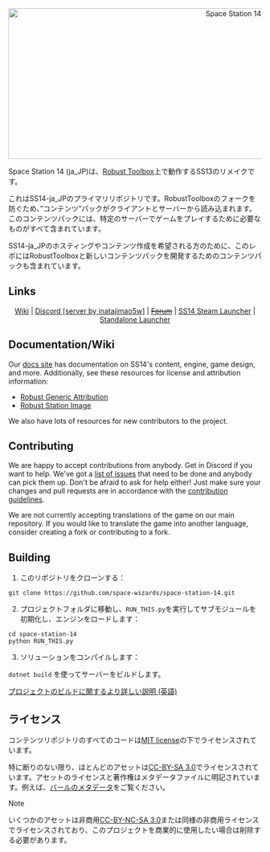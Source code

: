 <div class="header" align="center">
<img alt="Space Station 14" width="880" height="300" src="https://raw.githubusercontent.com/space-wizards/asset-dump/de329a7898bb716b9d5ba9a0cd07f38e61f1ed05/github-logo.svg">
</div>

Space Station 14 (ja_JP)は、[Robust Toolbox](https://github.com/space-wizards/RobustToolbox)上で動作するSS13のリメイクです。

これはSS14-ja_JPのプライマリリポジトリです。RobustToolboxのフォークを防ぐため、”コンテンツ”パックがクライアントとサーバーから読み込まれます。このコンテンツパックには、特定のサーバーでゲームをプレイするために必要なものがすべて含まれています。

SS14-ja_JPのホスティングやコンテンツ作成を希望される方のために、このレポにはRobustToolboxと新しいコンテンツパックを開発するためのコンテンツパックも含まれています。

## Links

<div class="header" align="center">

[Wiki](https://seesaawiki.jp/spacestation14_jp/) | [Discord [server by inatajimao5w]](https://discord.gg/teSumU7YrT) | ~~[Forum](https://forum.spacestation14.io/)~~ | [SS14 Steam Launcher](https://store.steampowered.com/app/1255460/Space_Station_14/) | [Standalone Launcher](https://spacestation14.io/about/nightlies/)

</div>

## Documentation/Wiki

Our [docs site](https://docs.spacestation14.com/) has documentation on SS14's content, engine, game design, and more.
Additionally, see these resources for license and attribution information:
- [Robust Generic Attribution](https://docs.spacestation14.com/en/specifications/robust-generic-attribution.html)
- [Robust Station Image](https://docs.spacestation14.com/en/specifications/robust-station-image.html)

We also have lots of resources for new contributors to the project.

## Contributing

We are happy to accept contributions from anybody. Get in Discord if you want to help. We've got a [list of issues](https://github.com/space-wizards/space-station-14-content/issues) that need to be done and anybody can pick them up. Don't be afraid to ask for help either!
Just make sure your changes and pull requests are in accordance with the [contribution guidelines](https://docs.spacestation14.com/en/general-development/codebase-info/pull-request-guidelines.html).

We are not currently accepting translations of the game on our main repository. If you would like to translate the game into another language, consider creating a fork or contributing to a fork.

## Building

1. このリポジトリをクローンする：
```shell
git clone https://github.com/space-wizards/space-station-14.git
```
2. プロジェクトフォルダに移動し、`RUN_THIS.py`を実行してサブモジュールを初期化し、エンジンをロードします：
```shell
cd space-station-14
python RUN_THIS.py
```
3. ソリューションをコンパイルします：

`dotnet build` を使ってサーバーをビルドします。

[プロジェクトのビルドに関するより詳しい説明 (英語)](https://docs.spacestation14.com/en/general-development/setup.html)

## ライセンス

コンテンツリポジトリのすべてのコードは[MIT license](https://github.com/space-wizards/space-station-14/blob/master/LICENSE.TXT)の下でライセンスされています。

特に断りのない限り、ほとんどのアセットは[CC-BY-SA 3.0](https://creativecommons.org/licenses/by-sa/3.0/)でライセンスされています。アセットのライセンスと著作権はメタデータファイルに明記されています。例えば、[バールのメタデータ](https://github.com/space-wizards/space-station-14/blob/master/Resources/Textures/Objects/Tools/crowbar.rsi/meta.json)をご覧ください。

> [!NOTE]
> いくつかのアセットは非商用[CC-BY-NC-SA 3.0](https://creativecommons.org/licenses/by-nc-sa/3.0/)または同様の非商用ライセンスでライセンスされており、このプロジェクトを商業的に使用したい場合は削除する必要があります。
